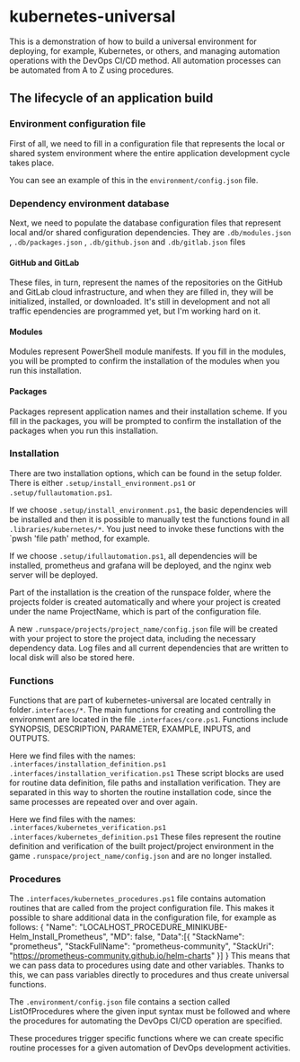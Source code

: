 # kubernetes-universal

This is a demonstration of how to build a universal environment for deploying, for example, 
Kubernetes, or others, and managing automation operations with the DevOps CI/CD method.
All automation processes can be automated from A to Z using procedures. 

## The lifecycle of an application build

### Environment configuration file

First of all, we need to fill in a configuration file that represents the local or shared 
system environment where the entire application development cycle takes place.

You can see an example of this in the `environment/config.json` file.

### Dependency environment database

Next, we need to populate the database configuration files that represent local and/or shared configuration dependencies.
They are `.db/modules.json` , `.db/packages.json` , `.db/github.json` and `.db/gitlab.json` files

#### GitHub and GitLab

These files, in turn, represent the names of the repositories on the GitHub and GitLab cloud infrastructure, and when they are filled in, they will be initialized, installed, or downloaded. It's still in development and not all traffic ependencies are programmed yet, but I'm working hard on it.

#### Modules 

Modules represent PowerShell module manifests. If you fill in the modules, you will be prompted to confirm the installation of the modules when you run this installation.

#### Packages 

Packages represent application names and their installation scheme. If you fill in the packages, you will be prompted to confirm the installation of the packages when you run this installation.

### Installation

There are two installation options, which can be found in the setup folder. There is either `.setup/install_environment.ps1` or `.setup/fullautomation.ps1`.

If we choose `.setup/install_environment.ps1`, the basic dependencies will be installed and then it is possible to manually test the functions found in all `.libraries/kubernetes/*`. You just need to invoke these functions with the `pwsh 'file path' method, for example.

If we choose `.setup/ifullautomation.ps1`, all dependencies will be installed, prometheus and grafana will be deployed, and the nginx web server will be deployed.

Part of the installation is the creation of the runspace folder, where the projects folder is created automatically and where your project is created under the name ProjectName, which is part of the configuration file.

A new `.runspace/projects/project_name/config.json` file will be created with your project to store the project data, including the necessary dependency data. Log files and all current dependencies that are written to local disk will also be stored here.

### Functions

Functions that are part of kubernetes-universal are located centrally in folder`.interfaces/*`.
The main functions for creating and controlling the environment are located in the file `.interfaces/core.ps1`. Functions include SYNOPSIS, DESCRIPTION, PARAMETER, EXAMPLE, INPUTS, and OUTPUTS.

Here we find files with the names:
`.interfaces/installation_definition.ps1`
`.interfaces/installation_verification.ps1`
These script blocks are used for routine data definition, file paths and installation verification.
They are separated in this way to shorten the routine installation code, since the same processes are repeated over and over again.

Here we find files with the names:
`.interfaces/kubernetes_verification.ps1`
`.interfaces/kubernetes_definition.ps1`
These files represent the routine definition and verification of the built project/project environment in the game `.runspace/project_name/config.json` and are no longer installed.

### Procedures

The `.interfaces/kubernetes_procedures.ps1` file contains automation routines that are called from the project configuration file.
This makes it possible to share additional data in the configuration file, for example as follows:
{
    "Name": "LOCALHOST_PROCEDURE_MINIKUBE-Helm_Install_Prometheus",
    "MD": false,
    "Data":[{
        "StackName": "prometheus",
        "StackFullName": "prometheus-community",
        "StackUri": "https://prometheus-community.github.io/helm-charts"
    }]
}
This means that we can pass data to procedures using date and other variables. Thanks to this, we can pass variables directly to procedures and thus create universal functions.

The `.environment/config.json` file contains a section called ListOfProcedures where the given input syntax must be followed and where the procedures for automating the DevOps CI/CD operation are specified.

These procedures trigger specific functions where we can create specific routine processes for a given automation of DevOps development activities.

